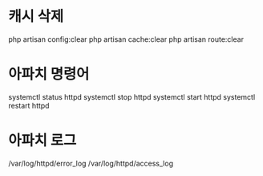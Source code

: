 # 캐시 삭제
php artisan config:clear
php artisan cache:clear
php artisan route:clear

# 아파치 명령어
systemctl status httpd
systemctl stop httpd
systemctl start httpd
systemctl restart httpd

# 아파치 로그
/var/log/httpd/error_log
/var/log/httpd/access_log